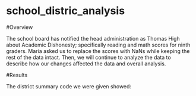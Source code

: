 # school_distric_analysis

#Overview

The school board has notified the head administration as Thomas High about Academic Dishonesty; specifically reading and math scores for ninth graders. Maria asked us to replace the scores with NaNs while keeping the rest of the data intact. Then, we will continue to analyze the data to describe how our changes affected the data and overall analysis.

#Results 

The district summary code we were given showed: 
